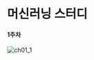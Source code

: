 # 머신러닝 스터디
#### 1주차
![ch01_1](https://user-images.githubusercontent.com/84848848/148153974-d3717eca-5367-45ce-9a36-cc4da0f699dd.jpg)

